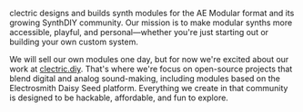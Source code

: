 clectric designs and builds synth modules for the AE Modular format and its growing SynthDIY community. Our mission is to make modular synths more accessible, playful, and personal—whether you're just starting out or building your own custom system.

We will sell our own modules one day, but for now we're excited about our work at [clectric.diy](https://clectric.diy). That's where we're focus on open-source projects that blend digital and analog sound-making, including modules based on the Electrosmith Daisy Seed platform. Everything we create in that community is designed to be hackable, affordable, and fun to explore.
